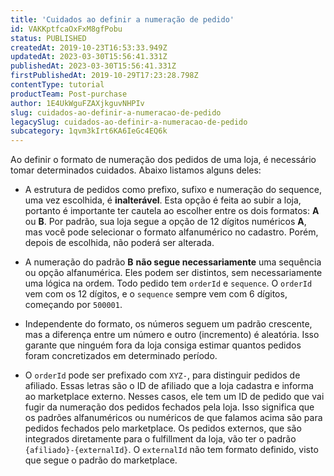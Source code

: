 ```yaml
---
title: 'Cuidados ao definir a numeração de pedido'
id: VAKKptfcaOxFxM8gfPobu
status: PUBLISHED
createdAt: 2019-10-23T16:53:33.949Z
updatedAt: 2023-03-30T15:56:41.331Z
publishedAt: 2023-03-30T15:56:41.331Z
firstPublishedAt: 2019-10-29T17:23:28.798Z
contentType: tutorial
productTeam: Post-purchase
author: 1E4UkWguFZAXjkguvNHPIv
slug: cuidados-ao-definir-a-numeracao-de-pedido
legacySlug: cuidados-ao-definir-a-numeracao-de-pedido
subcategory: 1qvm3kIrt6KA6IeGc4EQ6k
---
```


Ao definir o formato de numeração dos pedidos de uma loja, é necessário tomar determinados cuidados. Abaixo listamos alguns deles:

- A estrutura de pedidos como prefixo, sufixo e numeração do sequence, uma vez escolhida,  é **inalterável**. Esta opção é feita ao subir a loja, portanto é importante ter cautela ao escolher entre os dois formatos: **A** ou **B**. Por padrão, sua loja segue a opção de 12 dígitos numéricos **A**, mas você pode selecionar o formato alfanumérico no cadastro. Porém, depois de escolhida, não poderá ser alterada.

- A numeração do padrão **B** **não segue necessariamente** uma sequência ou opção alfanumérica. Eles podem ser distintos, sem necessariamente uma lógica na ordem. Todo pedido tem `orderId` e `sequence`. O `orderId` vem com os 12 dígitos, e o `sequence` sempre vem com 6 dígitos, começando por `500001`.

- Independente do formato, os números seguem um padrão crescente, mas a diferença entre um número e outro (incremento) é aleatória. Isso garante que ninguém fora da loja consiga estimar quantos pedidos foram concretizados em determinado período.

- O `orderId` pode ser prefixado com `XYZ-`, para distinguir pedidos de afiliado. Essas letras são o ID de afiliado que a loja cadastra e informa ao marketplace externo. Nesses casos, ele tem um ID de pedido que vai fugir da numeração dos pedidos fechados pela loja. Isso significa que os padrões alfanuméricos ou numéricos de que falamos acima são para pedidos fechados pelo marketplace. Os pedidos externos, que são integrados diretamente para o fulfillment da loja, vão ter o padrão `{afiliado}-{externalId}`. O `externalId` não tem formato definido, visto que segue o padrão do marketplace.

